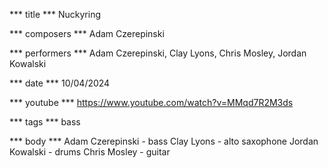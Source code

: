 *** title ***
Nuckyring

*** composers ***
Adam Czerepinski

*** performers ***
Adam Czerepinski, Clay Lyons, Chris Mosley, Jordan Kowalski

*** date ***
10/04/2024

*** youtube ***
https://www.youtube.com/watch?v=MMqd7R2M3ds

*** tags ***
bass

*** body ***
Adam Czerepinski - bass
Clay Lyons - alto saxophone
Jordan Kowalski - drums
Chris Mosley - guitar
